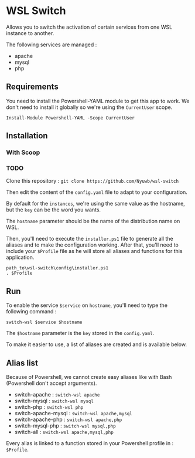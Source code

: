 # WSL Switch

Allows you to switch the activation of certain services from one WSL instance to another.

The following services are managed :

- apache
- mysql
- php

## Requirements

You need to install the Powershell-YAML module to get this app to work.
We don't need to install it globally so we're using the `CurrentUser` scope.

```
Install-Module Powershell-YAML -Scope CurrentUser
```

## Installation

### With Scoop

### TODO

Clone this repository : `git clone https://github.com/Nyuwb/wsl-switch`

Then edit the content of the `config.yaml` file to adapt to your configuration.

By default for the `instances`, we're using the same value as the hostname, but the `key` can be the word you wants.

The `hostname` parameter should be the name of the distribution name on WSL.

Then, you'll need to execute the `installer.ps1` file to generate all the aliases and to make the configuration working.
After that, you'll need to include your `$Profile` file as he will store all aliases and functions for this application.

```
path_to\wsl-switch\config\installer.ps1
. $Profile
```

## Run

To enable the service `$service` on `hostname`, you'll need to type the following command :

```
switch-wsl $service $hostname
```

The `$hostname` parameter is the `key` stored in the `config.yaml`.

To make it easier to use, a list of aliases are created and is available below.

## Alias list

Because of Powershell, we cannot create easy aliases like with Bash (Powershell don't accept arguments).

- switch-apache : `switch-wsl apache`
- switch-mysql : `switch-wsl mysql`
- switch-php : `switch-wsl php`
- switch-apache-mysql : `switch-wsl apache,mysql`
- switch-apache-php : `switch-wsl apache,php`
- switch-mysql-php : `switch-wsl mysql,php`
- switch-all : `switch-wsl apache,mysql,php`

Every alias is linked to a function stored in your Powershell profile in : `$Profile`.  
